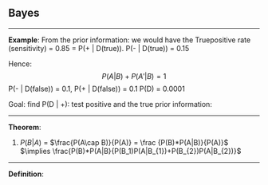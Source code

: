 ## Bayes
----
**Example**:
From the prior information: we would have the Truepositive rate (sensitivity) = 0.85 = P(+ | D(true)). P(- | D(true)) = 0.15

Hence: $$P(A|B)+P(A'|B) = 1$$
P(- | D(false)) =  0.1, P(+ | D(false)) = 0.1
P(D) = 0.0001

Goal: find P(D | +): test positive and the true 
prior information: 









---
**Theorem**:
1. $P(B|A)$ = $\frac{P(A\cap B)}{P(A)} = \frac {P(B)*P(A|B)}{P(A)}$
 $\implies \frac{P(B)*P(A|B}{P(B_1)P(A|B_{1})+P(B_{2})P(A|B_{2})}$









---- 
**Definition**:









